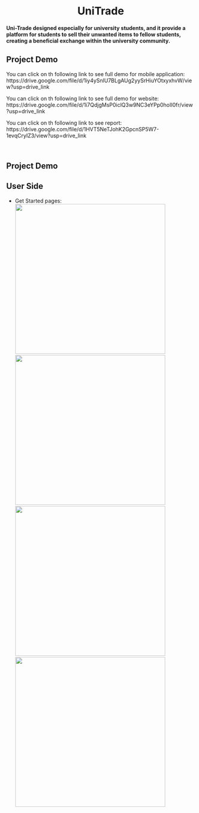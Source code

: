 <h1 align="center">UniTrade</h1> 
<h4 align="left"> Uni-Trade designed especially for university students, and it provide a platform for students to sell their unwanted items to fellow students, creating a beneficial exchange within the university community.</h4> 
<h2 align="left"> Project Demo</h2> 
<p> You can click on th following link to see full demo for mobile application: 
https://drive.google.com/file/d/1iy4ySnlU7BLgAUg2yySrHiuYOtxyxhvW/view?usp=drive_link</p>
<p> You can click on th following link to see full demo for website:<br>
https://drive.google.com/file/d/1i7QdjgMsP0iclQ3w9NC3eYPp0hoII0fr/view?usp=drive_link</p>
<p> You can click on th following link to see report:<br>
https://drive.google.com/file/d/1HVT5NeTJohK2GpcnSP5W7-1evqCryIZ3/view?usp=drive_link</p>
<br>
<h2 align="left">Project Demo </h2> 
<h2 align="left">User Side </h2>
<ul>
<li> Get Started pages:<br><img  height="400px" src="https://github.com/raghaadd/unitrade/assets/100478249/a765298d-1158-4f4a-8796-bfe738401f6c.png">
<img  height="400px" src="https://github.com/raghaadd/unitrade/assets/100478249/74512cfd-967f-4f3a-addc-0b584a7b7b1a.png">
<img  height="400px" src="https://github.com/raghaadd/unitrade/assets/100478249/f1e3a89d-5cb5-4e89-8a9f-503878765b0d.png">
<img  height="400px" src="https://github.com/raghaadd/unitrade/assets/100478249/7cf8fffd-0851-4325-9df1-148fdf95a7ac.png">
</li>

  </ul>
